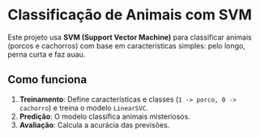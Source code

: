 # Classificação de Animais com SVM

Este projeto usa **SVM (Support Vector Machine)** para classificar animais (porcos e cachorros) com base em características simples: pelo longo, perna curta e faz auau.

## Como funciona

1. **Treinamento**: Define características e classes (`1 -> porco, 0 -> cachorro`) e treina o modelo `LinearSVC`.
2. **Predição**: O modelo classifica animais misteriosos.
3. **Avaliação**: Calcula a acurácia das previsões.
